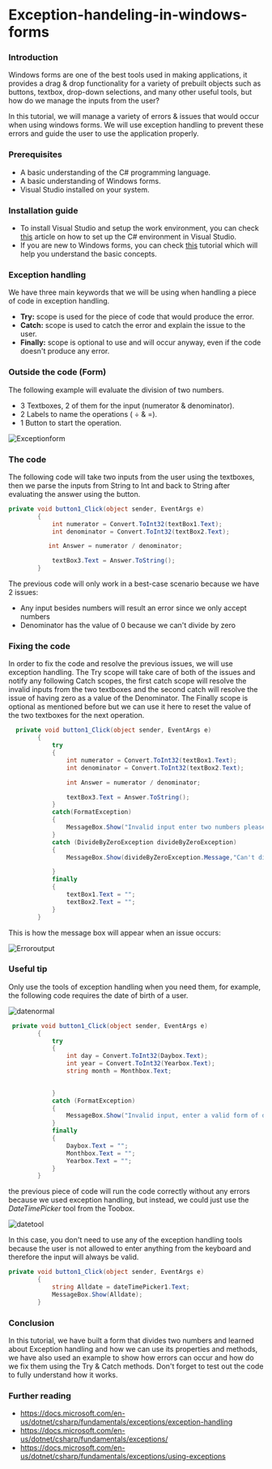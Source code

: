 # Exception-handeling-in-windows-forms

### Introduction
Windows forms are one of the best tools used in making applications, it provides a drag & drop functionality for a variety of prebuilt objects such as buttons, textbox, drop-down selections, and many other useful tools, but how do we manage the inputs from the user?

In this tutorial, we will manage a variety of errors & issues that would occur when using windows forms. We will use exception handling to prevent these errors and guide the user to use the application properly.

### Prerequisites
- A basic understanding of the C# programming language.
- A basic understanding of Windows forms.
- Visual Studio installed on your system.

### Installation guide
- To install Visual Studio and setup the work environment, you can check [this](https://www.geeksforgeeks.org/setting-environment-c-sharp/) article on how to set up the C# environment in Visual Studio.
- If you are new to Windows forms, you can check [this](https://www.section.io/engineering-education/getting-started-with-windows-forms-using-c-sharp/) tutorial which will help you understand the basic concepts.

### Exception handling 
We have three main keywords that we will be using when handling a piece of code in exception handling.
- **Try:** scope is used for the piece of code that would produce the error.
- **Catch:** scope is used to catch the error and explain the issue to the user.
- **Finally:** scope is optional to use and will occur anyway, even if the code doesn't produce any error. 

### Outside the code (Form)
The following example will evaluate the division of two numbers.
- 3 Textboxes, 2 of them for the input (numerator & denominator).
- 2 Labels to name the operations ( ÷ & =).
- 1 Button to start the operation.

![Exceptionform](/engineering-education/exception-handeling-in-windows-forms/Exceptionform.png)

### The code
The following code will take two inputs from the user using the textboxes, then we parse the inputs from String to Int and back to String after evaluating the answer using the button.
```c#
private void button1_Click(object sender, EventArgs e)
        {
            int numerator = Convert.ToInt32(textBox1.Text);
            int denominator = Convert.ToInt32(textBox2.Text);

           int Answer = numerator / denominator;

            textBox3.Text = Answer.ToString();
        }
```
The previous code will only work in a best-case scenario because we have 2 issues:
- Any input besides numbers will result an error since we only accept numbers
- Denominator has the value of 0 because we can't divide by zero

### Fixing the code
In order to fix the code and resolve the previous issues, we will use exception handling. The Try scope will take care of both of the issues and notify any following Catch scopes, the first catch scope will resolve the invalid inputs from the two textboxes and the second catch will resolve the issue of having zero as a value of the Denominator. The Finally scope is optional as mentioned before but we can use it here to reset the value of the two textboxes for the next operation.
```c#
  private void button1_Click(object sender, EventArgs e)
        {
            try
            {
                int numerator = Convert.ToInt32(textBox1.Text);
                int denominator = Convert.ToInt32(textBox2.Text);

                int Answer = numerator / denominator;

                textBox3.Text = Answer.ToString();
            }
            catch(FormatException)
            {
                MessageBox.Show("Invalid input enter two numbers please");
            }
            catch (DivideByZeroException divideByZeroException)
            {
                MessageBox.Show(divideByZeroException.Message,"Can't divide by zero");

            }
            finally
            {
                textBox1.Text = "";
                textBox2.Text = "";
            }
        }
```
This is how the message box will appear when an issue occurs:

![Erroroutput](/engineering-education/exception-handeling-in-windows-forms/Erroroutput.png)

### Useful tip
Only use the tools of exception handling when you need them, for example, the following code requires the date of birth of a user.

![datenormal](/engineering-education/exception-handeling-in-windows-forms/datenormal.png)

```c#
 private void button1_Click(object sender, EventArgs e)
        {
            try
            {
                int day = Convert.ToInt32(Daybox.Text);
                int year = Convert.ToInt32(Yearbox.Text);
                string month = Monthbox.Text;

                
            }
            catch (FormatException)
            {
                MessageBox.Show("Invalid input, enter a valid form of date please");
            }          
            finally
            {
                Daybox.Text = "";
                Monthbox.Text = "";
                Yearbox.Text = "";
            }
        }
```
the previous piece of code will run the code correctly without any errors because we used exception handling, but instead, we could just use the *DateTimePicker* tool from the Toobox.

![datetool](/engineering-education/exception-handeling-in-windows-forms/datetool.png)

In this case, you don't need to use any of the exception handling tools because the user is not allowed to enter anything from the keyboard and therefore the input will always be valid.
```c#
private void button1_Click(object sender, EventArgs e)
        {
            string Alldate = dateTimePicker1.Text;
            MessageBox.Show(Alldate);
        }
```        
### Conclusion
In this tutorial, we have built a form that divides two numbers and learned about Exception handling and how we can use its properties and methods, we have also used an example to show how errors can occur and how do we fix them using the Try & Catch methods. Don't forget to test out the code to fully understand how it works.

### Further reading
- https://docs.microsoft.com/en-us/dotnet/csharp/fundamentals/exceptions/exception-handling
- https://docs.microsoft.com/en-us/dotnet/csharp/fundamentals/exceptions/
- https://docs.microsoft.com/en-us/dotnet/csharp/fundamentals/exceptions/using-exceptions
